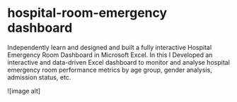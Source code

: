 # hospital-room-emergency dashboard
Independently learn and designed and built a fully interactive Hospital Emergency Room Dashboard in      Microsoft Excel. 
In this I Developed an interactive and data-driven Excel dashboard to monitor and analyse hospital emergency room performance metrics by age group, gender analysis, admission status, etc.

![image alt]
